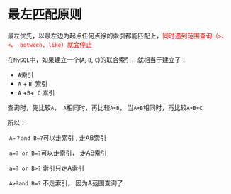 # 最左匹配原则

最左优先，以最左边为起点任何点徐的索引都能匹配上，<font color='red'>同时遇到范围查询（`>`、`<`、` between`、`like`）就会停止</font>



在`MySQL`中，如果建立一个(`A`, `B`, `C`)的联合索引，就相当于建立了：

- `A`索引
- `A` + `B `索引
- `A` +` B `+` C` 索引



查询时，先比较`A`，` A`相同时，再比较`A+B`， 当`A+B`相同时，再比较`A+B+C`



所以：

​	`A=？and B=?`可以走索引 , 走AB索引

​	`a=? or B=?`可以走索引， 走AB索引

​	`a=? or B>?` 索引只走A索引

​	`A>?and B=?` 不走索引， 因为A范围查询了

